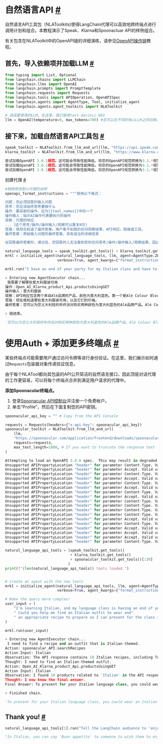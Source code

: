 自然语言API
[#](#natural-language-apis "Permalink to this headline")
==================

自然语言API工具包（NLAToolkits)使得LangChain代理可以高效地跨终端点进行调用计划和组合。本教程演示了Speak、Klarna和Spoonacluar API的样例组合。

有关包含在NLAToolkit中的OpenAPI链的详细演练，请参见[OpenAPI操作链](openapi)教程。

首先，导入依赖项并加载LLM
[#](#first-import-dependencies-and-load-the-llm "Permalink to this headline")
------------------------------------------------------------------------------
```  python
from typing import List, Optional
from langchain.chains import LLMChain
from langchain.llms import OpenAI
from langchain.prompts import PromptTemplate
from langchain.requests import Requests
from langchain.tools import APIOperation, OpenAPISpec
from langchain.agents import AgentType, Tool, initialize_agent
from langchain.agents.agent_toolkits import NLAToolkit
```


```  python
# 选择要使用的LLM。在这里，我们使用text-davinci-003
llm = OpenAI(temperature=0, max_tokens=700) #您可以在不同的核心LLM之间切换。
```


接下来，加载自然语言API工具包
[#](#next-load-the-natural-language-api-toolkits "Permalink to this headline")
--------------------------------------------------------------------------------
```  python
speak_toolkit = NLAToolkit.from_llm_and_url(llm, "https://api.speak.com/openapi.yaml")
klarna_toolkit = NLAToolkit.from_llm_and_url(llm, "https://www.klarna.com/us/shopping/public/openai/v0/api-docs/")
```



```  python
尝试加载OpenAPI 3.0.1规范。这可能会导致性能降低。将您的OpenAPI规范转换为3.1.*规范以获得更好的支持。
尝试加载OpenAPI 3.0.1规范。这可能会导致性能降低。将您的OpenAPI规范转换为3.1.*规范以获得更好的支持。
尝试加载OpenAPI 3.0.1规范。这可能会导致性能降低。将您的OpenAPI规范转换为3.1.*规范以获得更好的支持。
```









 创建代理
[#](#create-the-agent "Permalink to this headline")
```  python
#稍微修改默认代理的说明
openapi_format_instructions = """使用以下格式：

问题：您必须回答的输入问题
思考：您应该始终思考要做什么
操作：要采取的操作，应为[{tool_names}]中的一个
操作输入：指示AI操作代表要执行的操作
观察：代理的响应
...（这个思考/操作/操作输入/观察可以重复N次)
思路：我现在知道了最终答案。用户看不到我的任何观察结果，API响应，链接或工具。
最终答案：原始输入问题的最终答案，具有适当的详细信息

在回答最终答案时，请记住，您回答的人无法看到您的任何思考/操作/操作输入/观察结果，因此如果有任何相关信息，您需要在回答中明确包含它。"""
```


```  python
natural_language_tools = speak_toolkit.get_tools() + klarna_toolkit.get_tools()
mrkl = initialize_agent(natural_language_tools, llm, agent=AgentType.ZERO_SHOT_REACT_DESCRIPTION, 
                        verbose=True, agent_kwargs={"format_instructions":openapi_format_instructions})
```



```  python
mrkl.run("I have an end of year party for my Italian class and have to buy some Italian clothes for it")
```



```  python
> Entering new AgentExecutor chain...
 我需要了解哪些意大利服装可用
操作：Open_AI_Klarna_product_Api.productsUsingGET
操作输入：意大利服装
观察：API响应包含两个来自Alé品牌的产品，颜色为意大利蓝色。第一个是Alé Colour Block Short Sleeve Jersey Men - Italian Blue，售价为86.49美元，第二个是Alé Dolid Flash Jersey Men - Italian Blue，售价为40.00美元。
思路：现在我知道哪些意大利服装可用，以及它们的价格。
最终答案：您可以为您义大利班的年终派对购买两种颜色为意大利蓝色的Alé品牌产品。Alé Colour Block Short Sleeve Jersey Men - Italian Blue售价为86.49美元，Alé Dolid Flash Jersey Men - Italian Blue售价为40.00美元。

> 链结束。
```


```  python
'您可以为您义大利班的年终派对购买两种颜色为意大利蓝色的Alé品牌产品。Alé Colour Block Short Sleeve Jersey Men - Italian Blue售价为86.49美元，Alé Dolid Flash Jersey Men - Italian Blue售价为40.00美元。'
```




使用Auth + 添加更多终端点
[#](#using-auth-adding-more-endpoints "Permalink to this headline")
========================================

某些终端点可能需要用户通过访问令牌等进行身份验证。在这里，我们展示如何通过`Requests`包装器对象传递验证信息。

由于每个NLATool都向其包装的API公开简洁的自然语言接口，因此顶层对话代理的工作更容易，可以将每个终端点合并到满足用户请求的代理中。


**添加Spoonacular终端点。**


1. 登录[Spoonacular API控制台](https://spoonacular.com/food-api/console#Profile)并注册一个免费帐户。
2. 单击“Profile”，然后在下面复制您的API密钥。






```  python
spoonacular_api_key = "" # Copy from the API Console
```










```  python
requests = Requests(headers={"x-api-key": spoonacular_api_key})
spoonacular_toolkit = NLAToolkit.from_llm_and_url(
    llm, 
    "https://spoonacular.com/application/frontend/downloads/spoonacular-openapi-3.json",
    requests=requests,
    max_text_length=1800, # If you want to truncate the response text
)
```








```  python
Attempting to load an OpenAPI 3.0.0 spec.  This may result in degraded performance. Convert your OpenAPI spec to 3.1.* spec for better support.
Unsupported APIPropertyLocation "header" for parameter Content-Type. Valid values are ['path', 'query'] Ignoring optional parameter
Unsupported APIPropertyLocation "header" for parameter Accept. Valid values are ['path', 'query'] Ignoring optional parameter
Unsupported APIPropertyLocation "header" for parameter Content-Type. Valid values are ['path', 'query'] Ignoring optional parameter
Unsupported APIPropertyLocation "header" for parameter Accept. Valid values are ['path', 'query'] Ignoring optional parameter
Unsupported APIPropertyLocation "header" for parameter Content-Type. Valid values are ['path', 'query'] Ignoring optional parameter
Unsupported APIPropertyLocation "header" for parameter Accept. Valid values are ['path', 'query'] Ignoring optional parameter
Unsupported APIPropertyLocation "header" for parameter Content-Type. Valid values are ['path', 'query'] Ignoring optional parameter
Unsupported APIPropertyLocation "header" for parameter Accept. Valid values are ['path', 'query'] Ignoring optional parameter
Unsupported APIPropertyLocation "header" for parameter Content-Type. Valid values are ['path', 'query'] Ignoring optional parameter
Unsupported APIPropertyLocation "header" for parameter Content-Type. Valid values are ['path', 'query'] Ignoring optional parameter
Unsupported APIPropertyLocation "header" for parameter Content-Type. Valid values are ['path', 'query'] Ignoring optional parameter
Unsupported APIPropertyLocation "header" for parameter Content-Type. Valid values are ['path', 'query'] Ignoring optional parameter
Unsupported APIPropertyLocation "header" for parameter Accept. Valid values are ['path', 'query'] Ignoring optional parameter
Unsupported APIPropertyLocation "header" for parameter Content-Type. Valid values are ['path', 'query'] Ignoring optional parameter
Unsupported APIPropertyLocation "header" for parameter Accept. Valid values are ['path', 'query'] Ignoring optional parameter
Unsupported APIPropertyLocation "header" for parameter Accept. Valid values are ['path', 'query'] Ignoring optional parameter
Unsupported APIPropertyLocation "header" for parameter Accept. Valid values are ['path', 'query'] Ignoring optional parameter
Unsupported APIPropertyLocation "header" for parameter Content-Type. Valid values are ['path', 'query'] Ignoring optional parameter
```










```  python
natural_language_api_tools = (speak_toolkit.get_tools() 
                              + klarna_toolkit.get_tools() 
                              + spoonacular_toolkit.get_tools()[:30]
                             )
print(f"{len(natural_language_api_tools)} tools loaded.")
```








```  python34 tools loaded.
```










```  python
# Create an agent with the new tools
mrkl = initialize_agent(natural_language_api_tools, llm, agent=AgentType.ZERO_SHOT_REACT_DESCRIPTION, 
                        verbose=True, agent_kwargs={"format_instructions":openapi_format_instructions})
```










```  python
# Make the query more complex!
user_input = (
    "I'm learning Italian, and my language class is having an end of year party... "
    " Could you help me find an Italian outfit to wear and"
    " an appropriate recipe to prepare so I can present for the class in Italian?"
)
```










```  python
mrkl.run(user_input)
```








```  python
> Entering new AgentExecutor chain...
 I need to find a recipe and an outfit that is Italian-themed.
Action: spoonacular_API.searchRecipes
Action Input: Italian
Observation: The API response contains 10 Italian recipes, including Turkey Tomato Cheese Pizza, Broccolini Quinoa Pilaf, Bruschetta Style Pork & Pasta, Salmon Quinoa Risotto, Italian Tuna Pasta, Roasted Brussels Sprouts With Garlic, Asparagus Lemon Risotto, Italian Steamed Artichokes, Crispy Italian Cauliflower Poppers Appetizer, and Pappa Al Pomodoro.
Thought: I need to find an Italian-themed outfit.
Action: Open_AI_Klarna_product_Api.productsUsingGET
Action Input: Italian
Observation: I found 10 products related to 'Italian' in the API response. These products include Italian Gold Sparkle Perfectina Necklace - Gold, Italian Design Miami Cuban Link Chain Necklace - Gold, Italian Gold Miami Cuban Link Chain Necklace - Gold, Italian Gold Herringbone Necklace - Gold, Italian Gold Claddagh Ring - Gold, Italian Gold Herringbone Chain Necklace - Gold, Garmin QuickFit 22mm Italian Vacchetta Leather Band, Macy's Italian Horn Charm - Gold, Dolce & Gabbana Light Blue Italian Love Pour Homme EdT 1.7 fl oz.
Thought: I now know the final answer.
Final Answer: To present for your Italian language class, you could wear an Italian Gold Sparkle Perfectina Necklace - Gold, an Italian Design Miami Cuban Link Chain Necklace - Gold, or an Italian Gold Miami Cuban Link Chain Necklace - Gold. For a recipe, you could make Turkey Tomato Cheese Pizza, Broccolini Quinoa Pilaf, Bruschetta Style Pork & Pasta, Salmon Quinoa Risotto, Italian Tuna Pasta, Roasted Brussels Sprouts With Garlic, Asparagus Lemon Risotto, Italian Steamed Artichokes, Crispy Italian Cauliflower Poppers Appetizer, or Pappa Al Pomodoro.

> Finished chain.
```






```  python
'To present for your Italian language class, you could wear an Italian Gold Sparkle Perfectina Necklace - Gold, an Italian Design Miami Cuban Link Chain Necklace - Gold, or an Italian Gold Miami Cuban Link Chain Necklace - Gold. For a recipe, you could make Turkey Tomato Cheese Pizza, Broccolini Quinoa Pilaf, Bruschetta Style Pork & Pasta, Salmon Quinoa Risotto, Italian Tuna Pasta, Roasted Brussels Sprouts With Garlic, Asparagus Lemon Risotto, Italian Steamed Artichokes, Crispy Italian Cauliflower Poppers Appetizer, or Pappa Al Pomodoro.'
```









 Thank you!
 [#](#thank-you "Permalink to this headline")
----------------------------------------------------------






```  python
natural_language_api_tools[1].run("Tell the LangChain audience to 'enjoy the meal' in Italian, please!")
```








```  python
"In Italian, you can say 'Buon appetito' to someone to wish them to enjoy their meal. This phrase is commonly used in Italy when someone is about to eat, often at the beginning of a meal. It's similar to saying 'Bon appétit' in French or 'Guten Appetit' in German."
```









